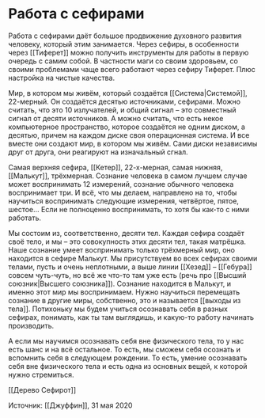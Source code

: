 # Работа с сефирами
Работа с сефирами даёт большое продвижение духовного развития человеку, который этим занимается. Через сефиры, в особенности через [[Тиферет]] можно получить инструменты для работы в первую очередь с самим собой. В частности маги со своим здоровьем, со своими проблемами чаще всего работают через сефиру Тиферет. Плюс настройка на чистые качества.

Мир, в котором мы живём, который создаётся [[Система|Системой]], 22-мерный. Он создаётся десятью источниками, сефирами. Можно считать, что это 10 излучателей, и общий сигнал – это совместный сигнал от десяти источников. А можно считать, что есть некое компьютерное пространство, которое создаётся не одним диском, а десятью, причем на каждом диске своя операционная система. И все вместе они создают мир, в котором мы живём. Сами диски независимы друг от друга, они реагируют на изначальный сгнал.

Самая верхняя сефира, [[Кетер]], 22-х-мерная, самая нижняя, [[Малькут]], трёхмерная. Сознание человека в самом лучшем случае может воспринимать 12 измерений, сознание обычного человека воспринимает три. И всё, что мы делаем, направлено на то, чтобы научиться воспринимать следующие измерения, четвёртое, пятое, шестое... Если не полноценно воспринимать, то хотя бы как-то с ними работать.

Мы состоим из, соответственно, десяти тел. Каждая сефира создаёт своё тело, и мы – это совокупность этих десяти тел, такая матрёшка. Наше сознание умеет воспринимать только трёхмерный мир, оно находится в сефире Малькут. Мы присутствуем во всех сефирах своими телами, пусть и очень неплотными, а выше линии [[Хезед]] – [[Гебура]] совсем чуть-чуть, но всё же что-то там уже есть (речь про [[Высший союзник|Высшего союзника]]). Сознание находится в Малькут, и именно этот мир мы воспринимаем. Нужно научиться перемещать сознание в другие миры, собственно, это и называется [[выходы из тела]]. Потихоньку мы будем учиться осознавать себя в разных сефирах, понимать, как ты там выглядишь, и какую-то работу начинать производить.

А если мы научимся осознавать себя вне физического тела, то у нас есть шанс и на всё остальное. То есть, мы сможем себя осознать и вспомнить себя в следующем рождении. То есть, умение осознавать себя вне физического тела и есть одна из основных вещей, к которой нужно стремиться.

[[Дерево Сефирот]]

Источник: [[Джуффин]], 31 мая 2020

